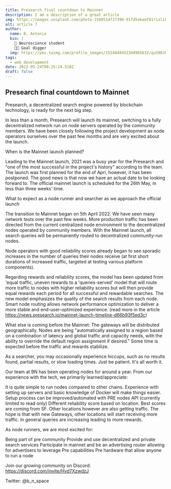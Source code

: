 ```yaml
---
title: Presearch final countdown to Mainnet
description: I am a description of a great article
img: https://images.unsplash.com/photo-1588514727390-91fd5ebaef81?ixlib=rb-1.2.1&ixid=eyJhcHBfaWQiOjEyMDd9&auto=format&fit=crop&w=639&q=80
alt: article 7
author:
  name: B. Antonia
  bio: |
    🧠 Neuroscience student
    🦸🏼 Goal digger 
  img: https://pbs.twimg.com/profile_images/1524849452304965632/quS90JQ9_400x400.jpg
tags:
  - web development
date: 2022-05-24T08:25:24.510Z
draft: false
---
```


## Presearch final countdown to Mainnet

Presearch, a decentralized search engine powered by blockchain technology, is ready for the next big step. 

In less than a month, Presearch will launch its mainnet, switching to a fully decentralized network run on node servers operated by the community members. We have been closely following the project development as node operators ourselves over the past few months and are very excited about the launch.

When is the Mainnet launch planned? 

Leading to the Mainnet launch, 2021 was a busy year for the Presearch and "one of the most successful in the project's history" according to the team.
The launch was first planned for the end of Apri, however, it has been postponed. The good news is that now we have an actual date to be looking forward to. The official mainnet launch is scheduled for the 26th May, in less than three weeks' time. 

What to expect as a node runner and searcher as we approach the official launch

The transition to Mainnet began on 5th April 2022. We have seen many network tests over the past few weeks. More production traffic has been directed from the current centralized node environment to the decentralized nodes operated by community members. With the Mainnet launch, all search queries will be permanently routed to decentralized community-run nodes.

Node operators with good reliability scores already began to see sporadic increases in the number of queries their nodes receive (at first short durations of increased traffic, targeted at testing various platform components). 

Regarding rewards and reliability scores, the model has been updated from 'equal traffic, uneven rewards to a 'queries-served' model that will route more traffic to nodes with higher reliability scores but will then provide equal rewards each period for all successful and rewardable searches. The new model emphasizes the quality of the search results from each node. Smart node routing allows network performance optimization to deliver a more stable and end-user-optimized experience. (read more in the article https://news.presearch.io/mainnet-launch-timeline-d66b93f5ed3c)

What else is coming before the Mainnet: 
The gateways will be distributed geographically. Nodes are being "automatically assigned to a region based on a combination of latency and global traffic and capacity needs, with the ability to override the default region assignment if desired." Some time is expected before the traffic and rewards stabilize. 

As a searcher, you may occasionally experience hiccups, such as no results found, partial results, or slow loading times. Just be patient. It's all worth it. 

Our team at BN has been operating nodes for around a year. From our experience with the tech, we primarily learned/appreciate:

It is quite simple to run nodes compared to other chains. Experience with setting up servers and basic knowledge of Docker will make things easier.
Setup process can be improved/automated with PRE nodes API (currently limited to read only)
Different reliability score based on location. Best scores are coming from SF. Other locations however are also getting traffic. The hope is that with new Gateways, other locations will start receiving more traffic.
In general queries are increasing leading to more rewards.

As node runners, we are most excited for:

Being part of pre community
Provide and use decentralized and private search services
Participate in mainnet and be an advertising router allowing for advertisers to leverage Pre capabilities
Pre hardware that allow anyone to run a node

Join our growing community on Discord: https://discord.com/invite/Hvd7XzwdzJ

Twitter: @b_n_space
